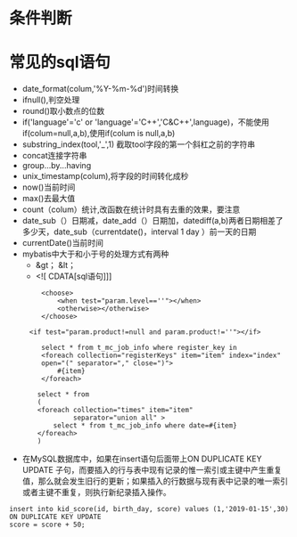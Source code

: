 # 条件判断
# 常见的sql语句
* date_format(colum,'%Y-%m-%d')时间转换
* ifnull(),判空处理
* round()取小数点的位数
* if('language'='c' or 'language'='C++','C&C++',language)，不能使用if(colum=null,a,b),使用if(colum is null,a,b)
* substring_index(tool,'_',1) 截取tool字段的第一个斜杠之前的字符串
* concat连接字符串
* group...by...having
* unix_timestamp(colum),将字段的时间转化成秒
* now()当前时间
* max()去最大值
* count（colum）统计,改函数在统计时具有去重的效果，要注意
* date_sub（）日期减，date_add（）日期加，datediff(a,b)两者日期相差了多少天，date_sub（currentdate()，interval 1 day ）前一天的日期
* currentDate()当前时间
* mybatis中大于和小于号的处理方式有两种
   * &gt； &lt；
   * <![ CDATA[sql语句]]]
```
        <choose>
            <when test="param.level==''"></when>
            <otherwise></otherwise>
        </choose> 
```
```
     <if test="param.product!=null and param.product!=''"></if>
``` 
```    
        select * from t_mc_job_info where register_key in
        <foreach collection="registerKeys" item="item" index="index" 
        open="(" separator="," close=")">
            #{item}
        </foreach>
 ``` 
 ```
        select * from
        (
        <foreach collection="times" item="item" 
                 separator="union all" >
            select * from t_mc_job_info where date=#{item}
        </foreach>
        )
```
* 在MySQL数据库中，如果在insert语句后面带上ON DUPLICATE KEY UPDATE 子句，而要插入的行与表中现有记录的惟一索引或主键中产生重复值，那么就会发生旧行的更新；如果插入的行数据与现有表中记录的唯一索引或者主键不重复，则执行新纪录插入操作。
```
insert into kid_score(id, birth_day, score) values (1,'2019-01-15',30) 
ON DUPLICATE KEY UPDATE 
score = score + 50;
```
